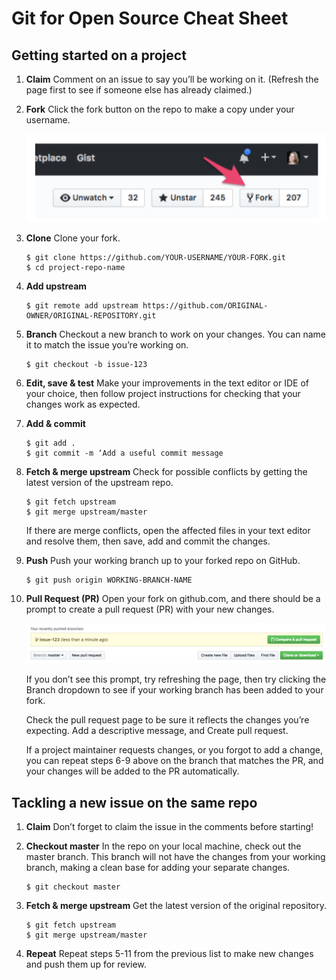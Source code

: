 # Git for Open Source Cheat Sheet

## Getting started on a project

1. **Claim**
    Comment on an issue to say you’ll be working on it. (Refresh the page first to see if someone else has already claimed.)
2. **Fork**
    Click the fork button on the repo to make a copy under your username.

    ![Fork Button](/resources/imgs_for_git_cheat/fork_button.png "Fork Button")

3. **Clone**
    Clone your fork.

    ```
    $ git clone https://github.com/YOUR-USERNAME/YOUR-FORK.git
    $ cd project-repo-name
    ```

4. **Add upstream**
    ```
    $ git remote add upstream https://github.com/ORIGINAL-OWNER/ORIGINAL-REPOSITORY.git
    ```

5. **Branch**
    Checkout a new branch to work on your changes. You can name it to match the issue you’re working on.

    ```
    $ git checkout -b issue-123
    ```

6. **Edit, save & test**
    Make your improvements in the text editor or IDE of your choice, then follow project instructions for checking that your changes work as expected.
7. **Add & commit**
    ```
    $ git add .
    $ git commit -m ‘Add a useful commit message
    ```

8. **Fetch & merge upstream**
    Check for possible conflicts by getting the latest version of the upstream repo.

    ```
    $ git fetch upstream
    $ git merge upstream/master
    ```

    If there are merge conflicts, open the affected files in your text editor and resolve them, then save, add and commit the changes.
9. **Push**
    Push your working branch up to your forked repo on GitHub.

    ```
    $ git push origin WORKING-BRANCH-NAME
    ```
10. **Pull Request (PR)**
    Open your fork on github.com, and there should be a prompt to create a pull request (PR) with your new changes.

    ![Pull Request](/resources/imgs_for_git_cheat/pull_request_button.png "Pull Request")

    If you don’t see this prompt, try refreshing the page, then try clicking the Branch dropdown to see if your working branch has been added to your fork.

    Check the pull request page to be sure it reflects the changes you’re expecting. Add a descriptive message, and Create pull request.

    If a project maintainer requests changes, or you forgot to add a change, you can repeat steps 6-9 above on the branch that matches the PR, and your changes will be added to the PR automatically.

## Tackling a new issue on the same repo

1. **Claim**
    Don’t forget to claim the issue in the comments before starting!

2. **Checkout master**
    In the repo on your local machine, check out the master branch. This branch will not have the changes from your working branch, making a clean base for adding your separate changes.

    ```
    $ git checkout master
    ```

3. **Fetch & merge upstream**
    Get the latest version of the original repository.

    ```
    $ git fetch upstream
    $ git merge upstream/master
    ```

4. **Repeat**
    Repeat steps 5-11 from the previous list to make new changes and push them up for review.
